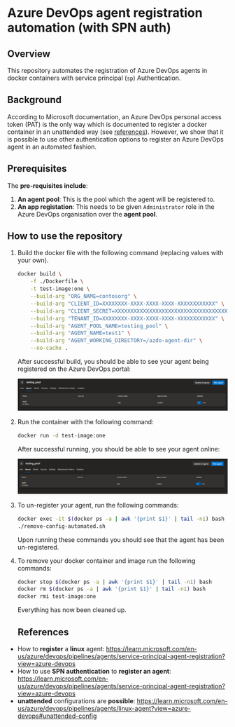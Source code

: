 # Azure DevOps agent registration automation (with SPN auth)

## Overview

This repository automates the registration of Azure DevOps agents in docker containers with service principal (`sp`) Authentication.

## Background

According to Microsoft documentation, an Azure DevOps personal access token (PAT) is the only way which is documented to register a docker container in an unattended way (see <a href=#references>references</a>). However, we show that it is possible to use other authentication options to register an Azure DevOps agent in an automated fashion.

## Prerequisites

The **pre-requisites include**:

1. **An agent pool**: This is the pool which the agent will be registered to.
1. **An app registation**: This needs to be given `Administrator` role in the Azure DevOps organisation over the **agent pool**.

## How to use the repository

1. Build the docker file with the following command (replacing values with your own).

   ```bash
   docker build \
       -f ./Dockerfile \
       -t test-image:one \
       --build-arg "ORG_NAME=contosorg" \
       --build-arg "CLIENT_ID=XXXXXXXX-XXXX-XXXX-XXXX-XXXXXXXXXXXX" \
       --build-arg "CLIENT_SECRET=XXXXXXXXXXXXXXXXXXXXXXXXXXXXXXXXXXXXXXXX" \
       --build-arg "TENANT_ID=XXXXXXXX-XXXX-XXXX-XXXX-XXXXXXXXXXXX" \
       --build-arg "AGENT_POOL_NAME=testing_pool" \
       --build-arg "AGENT_NAME=test1" \
       --build-arg "AGENT_WORKING_DIRECTORY=/azdo-agent-dir" \
       --no-cache .
   ```

   After successful build, you should be able to see your agent being registered on the Azure DevOps portal:

   ![Image showing container agent being registered but offline after docker build.](./images/registered-offline.png)

1. Run the container with the following command:

   ```bash
   docker run -d test-image:one
   ```

   After successful running, you should be able to see your agent online:

   ![Image showing container agent being online after docker run.](./images/registered-online.png)

1. To un-register your agent, run the following commands:

   ```bash
   docker exec -it $(docker ps -a | awk '{print $1}' | tail -n1) bash
   ./remove-config-automated.sh
   ```

   Upon running these commands you should see that the agent has been un-registered.

1. To remove your docker container and image run the following commands:

   ```bash
   docker stop $(docker ps -a | awk '{print $1}' | tail -n1) bash
   docker rm $(docker ps -a | awk '{print $1}' | tail -n1) bash
   docker rmi test-image:one
   ```

   Everything has now been cleaned up.
   <h2 id="references">References</h2>

- How to **register** a **linux** agent: https://learn.microsoft.com/en-us/azure/devops/pipelines/agents/service-principal-agent-registration?view=azure-devops
- How to use **SPN authentication** to **register an agent**: https://learn.microsoft.com/en-us/azure/devops/pipelines/agents/service-principal-agent-registration?view=azure-devops
- **unattended** configurations are **possible**: https://learn.microsoft.com/en-us/azure/devops/pipelines/agents/linux-agent?view=azure-devops#unattended-config
